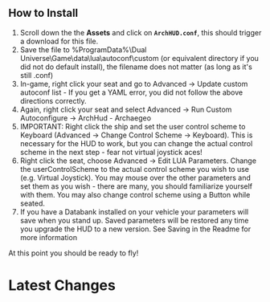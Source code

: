 ## How to Install
1. Scroll down the the **Assets** and click on **`ArchHUD.conf`**, this should trigger a download for this file.
1. Save the file to %ProgramData%\Dual Universe\Game\data\lua\autoconf\custom (or equivalent directory if you did not do default install), the filename does not matter (as long as it's still .conf)
1. In-game, right click your seat and go to Advanced -> Update custom autoconf list - If you get a YAML error, you did not follow the above directions correctly.
1. Again, right click your seat and select Advanced -> Run Custom Autoconfigure -> ArchHud - Archaegeo
1. IMPORTANT: Right click the ship and set the user control scheme to Keyboard (Advanced -> Change Control Scheme -> Keyboard). This is necessary for the HUD to work, but you can change the actual control scheme in the next step - fear not virtual joystick aces!
1. Right click the seat, choose Advanced -> Edit LUA Parameters. Change the userControlScheme to the actual control scheme you wish to use (e.g. Virtual Joystick). You may mouse over the other parameters and set them as you wish - there are many, you should familiarize yourself with them.  You may also change control scheme using a Button while seated.
1. If you have a Databank installed on your vehicle your parameters will save when you stand up. Saved parameters will be restored any time you upgrade the HUD to a new version.  See Saving in the Readme for more information

At this point you should be ready to fly!

# Latest Changes
